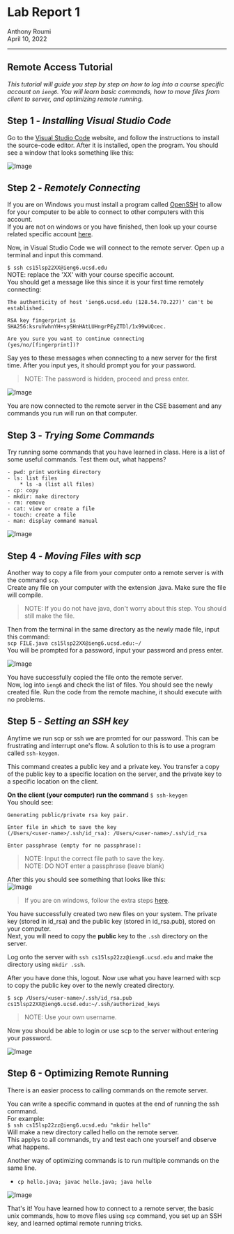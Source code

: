 # **Lab Report 1**
Anthony Roumi <br>
April 10, 2022 

---
## Remote Access Tutorial
_This tutorial will guide you step by step on how to log into a course specific account on `ieng6`. You will learn basic commands, how to move files from client to server, and optimizing remote running._
## Step 1 - _Installing Visual Studio Code_
Go to the [Visual Studio Code](https://code.visualstudio.com/) website, and follow the instructions to install the source-code editor. After it is installed, open the program. You should see a window that looks something like this:

![Image](https://github.com/tonyroumi/cse15l-lab-reports/blob/78948cf8fb42d6e277a3a271af76cd9419baaa91/Week%201/Screen%20Shot%202022-03-31%20at%204.14.55%20PM.png)

## Step 2 - _Remotely Connecting_
If you are on Windows you must install a program called [OpenSSH](https://docs.microsoft.com/en-us/windows-server/administration/openssh/openssh_install_firstuse) to allow for your computer to be able to connect to other computers with this account. <br>
If you are not on windows or you have finished, then look up your course related specific account [here](https://sdacs.ucsd.edu/~icc/index.php).

Now, in Visual Studio Code we will connect to the remote server. Open up a terminal and input this command. <br>

`$ ssh cs15lsp22XX@ieng6.ucsd.edu` <br>
NOTE: replace the 'XX' with your course specific account. <br>
You should get a message like this since it is your first time remotely connecting: <br>
```
The authenticity of host 'ieng6.ucsd.edu (128.54.70.227)' can't be established. 

RSA key fingerprint is
SHA256:ksruYwhnYH+sySHnHAtLUHngrPEyZTDl/1x99wUQcec.

Are you sure you want to continue connecting
(yes/no/[fingerprint])?
```

Say yes to these messages when connecting to a new server for the first time. After you input yes, it should prompt you for your password.

>NOTE: The password is hidden, proceed and press enter.

![Image](https://github.com/tonyroumi/cse15l-lab-reports/blob/78948cf8fb42d6e277a3a271af76cd9419baaa91/Week%201/Screen%20Shot%202022-03-31%20at%204.17.00%20PM.png)

You are now connected to the remote server in the CSE basement and any commands you run will run on that computer. 

## Step 3 - _Trying Some Commands_
Try running some commands that you have learned in class. Here is a list of some useful commands. Test them out, what happens?
```
- pwd: print working directory
- ls: list files
    * ls -a (list all files)
- cp: copy
- mkdir: make directory
- rm: remove
- cat: view or create a file
- touch: create a file
- man: display command manual 
```

![Image](https://github.com/tonyroumi/cse15l-lab-reports/blob/23fe98c1783a3a063df0547a3dde38bccc4cc8d4/Week%201/Screen%20Shot%202022-04-10%20at%207.39.01%20PM.png)

## Step 4 - _Moving Files with scp_
Another way to copy a file from your computer onto a remote server is with the command `scp`. <br>
Create any file on your computer with the extension .java. Make sure the file will compile. <br>

>NOTE: If you do not have java, don't worry about this step. You should still make the file.

Then from the terminal in the same directory as the newly made file, input this command: <br>
`scp FILE.java cs15lsp22XX@ieng6.ucsd.edu:~/`<br>
You will be prompted for a password, input your password and press enter.

![Image](https://github.com/tonyroumi/cse15l-lab-reports/blob/23fe98c1783a3a063df0547a3dde38bccc4cc8d4/Week%201/Screen%20Shot%202022-03-31%20at%204.45.53%20PM.png)

You have successfully copied the file onto the remote server. <br>
Now, log into `ieng6` and check the list of files. You should see the newly created file. Run the code from the remote machine, it should execute with no problems. 

## Step 5 - _Setting an SSH key_
Anytime we run scp or ssh we are promted for our password. This can be frustrating and interrupt one's flow. A solution to this is to use a program called `ssh-keygen`. 

This command creates a public key and a private key. You transfer a copy of the public key to a specific location on the server, and the private key to a specific location on the client. 

__On the client (your computer) run the command__
`$ ssh-keygen` <br>
You should see:
```
Generating public/private rsa key pair.

Enter file in which to save the key
(/Users/<user-name>/.ssh/id_rsa): /Users/<user-name>/.ssh/id_rsa

Enter passphrase (empty for no passphrase):
```

>NOTE: Input the correct file path to save the key.<br>
>NOTE: DO NOT enter a passphrase (leave blank)

After this you should see something that looks like this: <br>
![Image](https://github.com/tonyroumi/cse15l-lab-reports/blob/b54743f80c8224f76e8565337d325a6ea7134379/Week%201/Screen%20Shot%202022-03-31%20at%204.51.25%20PM.png)

>If you are on windows, follow the extra steps [here](https://docs.microsoft.com/en-us/windows-server/administration/openssh/openssh_keymanagement#user-key-generation).

You have successfully created two new files on your system. The private key (stored in id_rsa) and the public key (stored in id_rsa.pub), stored on your computer. <br>
Next, you will need to copy the __public__ key to the `.ssh` directory on the server. 

Log onto the server with `ssh cs15lsp22zz@ieng6.ucsd.edu` and make the directory using `mkdir .ssh`.

After you have done this, logout. Now use what you have learned with scp to copy the public key over to the newly created directory. 

`$ scp /Users/<user-name>/.ssh/id_rsa.pub
cs15lsp22XX@ieng6.ucsd.edu:~/.ssh/authorized_keys`

>NOTE: Use your own username.

Now you should be able to login or use scp to the server without entering your password. 

![Image](https://github.com/tonyroumi/cse15l-lab-reports/blob/b54743f80c8224f76e8565337d325a6ea7134379/Week%201/Screen%20Shot%202022-03-31%20at%205.40.06%20PM.png)

## Step 6 - Optimizing Remote Running
There is an easier process to calling commands on the remote server.

You can write a specific command in quotes at the end of running the ssh command. <br>
For example: <br>
`$ ssh cs15lsp22zz@ieng6.ucsd.edu "mkdir hello"` <br>
Will make a new directory called hello on the remote server. <br>
This applys to all commands, try and test each one yourself and observe what happens.

Another way of optimizing commands is to run multiple commands on the same line. 
* `cp hello.java; javac hello.java; java hello`


![Image](https://github.com/tonyroumi/cse15l-lab-reports/blob/b54743f80c8224f76e8565337d325a6ea7134379/Week%201/Screen%20Shot%202022-03-31%20at%205.51.30%20PM.png)

That's it! You have learned how to connect to a remote server, the basic unix commands, how to move files using `scp` command, you set up an SSH key, and learned optimal remote running tricks. 



